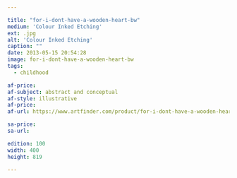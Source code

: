 ```yaml
---

title: "for-i-dont-have-a-wooden-heart-bw"
medium: 'Colour Inked Etching'
ext: .jpg
alt: 'Colour Inked Etching'
caption: ""
date: 2013-05-15 20:54:28
image: for-i-dont-have-a-wooden-heart-bw
tags:
  - childhood

af-price:
af-subject: abstract and conceptual
af-style: illustrative
af-price:
af-url: https://www.artfinder.com/product/for-i-dont-have-a-wooden-heart-bw/

sa-price:
sa-url:

edition: 100
width: 400
height: 819

---
```

